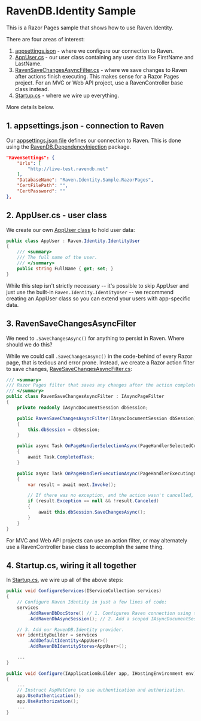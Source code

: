 ﻿# RavenDB.Identity Sample

This is a Razor Pages sample that shows how to use Raven.Identity.

There are four areas of interest:
 1. [appsettings.json](https://github.com/JudahGabriel/RavenDB.Identity/blob/master/Samples/RazorPages/appsettings.json) - where we configure our connection to Raven.
 2. [AppUser.cs](https://github.com/JudahGabriel/RavenDB.Identity/blob/master/Samples/RazorPages/Models/AppUser.cs) - our user class containing any user data like FirstName and LastName.
 3. [RavenSaveChangesAsyncFilter.cs](https://github.com/JudahGabriel/RavenDB.Identity/blob/master/Samples/RazorPages/Filters/RavenSaveChangesAsyncFilter.cs) - where we save changes to Raven after actions finish executing. This makes sense for a Razor Pages project. For an MVC or Web API project, use a RavenController base class instead.
 4. [Startup.cs](https://github.com/JudahGabriel/RavenDB.Identity/blob/master/Samples/RazorPages/Startup.cs) - where we wire up everything.

More details below.

## 1. appsettings.json - connection to Raven

Our [appsettings.json file](https://github.com/JudahGabriel/RavenDB.Identity/blob/master/Samples/RazorPages/appsettings.json) defines our connection to Raven. This is done using the [RavenDB.DependencyInjection](https://github.com/JudahGabriel/RavenDB.DependencyInjection/) package.

```json
"RavenSettings": {
	"Urls": [
		"http://live-test.ravendb.net"
	],
	"DatabaseName": "Raven.Identity.Sample.RazorPages",
	"CertFilePath": "",
	"CertPassword": ""
},
```

## 2. AppUser.cs - user class

We create our own [AppUser class](https://github.com/JudahGabriel/RavenDB.Identity/blob/master/Samples/RazorPages/Models/AppUser.cs) to hold user data:

```csharp
public class AppUser : Raven.Identity.IdentityUser
{
    /// <summary>
    /// The full name of the user.
    /// </summary>
    public string FullName { get; set; }
}
```

While this step isn't strictly necessary -- it's possible to skip AppUser and just use the built-in `Raven.Identity.IdentityUser` -- we recommend creating an AppUser class so you can extend your users with app-specific data.

## 3. RavenSaveChangesAsyncFilter

We need to `.SaveChangesAsync()` for anything to persist in Raven. Where should we do this?

While we could call `.SaveChangesAsync()` in the code-behind of every Razor page, that is tedious and error prone. Instead, we create a Razor action filter to save changes, [RaveSaveChangesAsyncFilter.cs](https://github.com/JudahGabriel/RavenDB.Identity/blob/master/Samples/RazorPages/Filters/RavenSaveChangesAsyncFilter.cs):

```csharp
/// <summary>
/// Razor Pages filter that saves any changes after the action completes.
/// </summary>
public class RavenSaveChangesAsyncFilter : IAsyncPageFilter
{
    private readonly IAsyncDocumentSession dbSession;

    public RavenSaveChangesAsyncFilter(IAsyncDocumentSession dbSession)
    {
        this.dbSession = dbSession;
    }

    public async Task OnPageHandlerSelectionAsync(PageHandlerSelectedContext context)
    {
        await Task.CompletedTask;
    }

    public async Task OnPageHandlerExecutionAsync(PageHandlerExecutingContext context, PageHandlerExecutionDelegate next)
    {
        var result = await next.Invoke();

        // If there was no exception, and the action wasn't cancelled, save changes.
        if (result.Exception == null && !result.Canceled)
        {
            await this.dbSession.SaveChangesAsync();
        }
    }
}
```

For MVC and Web API projects can use an action filter, or may alternately use a RavenController base class to accomplish the same thing.

## 4. Startup.cs, wiring it all together

In [Startup.cs](https://github.com/JudahGabriel/RavenDB.Identity/blob/master/Samples/RazorPages/Startup.cs), we wire up all of the above steps:

```csharp
public void ConfigureServices(IServiceCollection services)
{
	// Configure Raven Identity in just a few lines of code:
    services
        .AddRavenDbDocStore() // 1. Configures Raven connection using the settings in appsettings.json.
        .AddRavenDbAsyncSession(); // 2. Add a scoped IAsyncDocumentSession. For the sync version, use .AddRavenSession() instead.

    // 3. Add our RavenDB.Identity provider.
    var identityBuilder = services
        .AddDefaultIdentity<AppUser>()
        .AddRavenDbIdentityStores<AppUser>();

	...
}

public void Configure(IApplicationBuilder app, IHostingEnvironment env)
{
    ...
    // Instruct AspNetCore to use authentication and authorization.
    app.UseAuthentication();
    app.UseAuthorization();
    ...
}

```